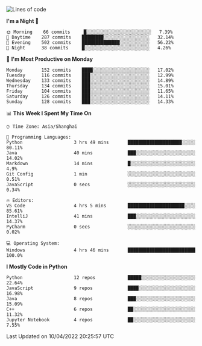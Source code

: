 <!--START_SECTION:waka-->
![Lines of code](https://img.shields.io/badge/From%20Hello%20World%20I%27ve%20Written-12%20Million%20lines%20of%20code-blue)

**I'm a Night 🦉** 

```text
🌞 Morning    66 commits     █░░░░░░░░░░░░░░░░░░░░░░░░   7.39% 
🌆 Daytime    287 commits    ████████░░░░░░░░░░░░░░░░░   32.14% 
🌃 Evening    502 commits    ██████████████░░░░░░░░░░░   56.22% 
🌙 Night      38 commits     █░░░░░░░░░░░░░░░░░░░░░░░░   4.26%

```
📅 **I'm Most Productive on Monday** 

```text
Monday       152 commits    ████░░░░░░░░░░░░░░░░░░░░░   17.02% 
Tuesday      116 commits    ███░░░░░░░░░░░░░░░░░░░░░░   12.99% 
Wednesday    133 commits    ███░░░░░░░░░░░░░░░░░░░░░░   14.89% 
Thursday     134 commits    ███░░░░░░░░░░░░░░░░░░░░░░   15.01% 
Friday       104 commits    ███░░░░░░░░░░░░░░░░░░░░░░   11.65% 
Saturday     126 commits    ███░░░░░░░░░░░░░░░░░░░░░░   14.11% 
Sunday       128 commits    ███░░░░░░░░░░░░░░░░░░░░░░   14.33%

```


📊 **This Week I Spent My Time On** 

```text
⌚︎ Time Zone: Asia/Shanghai

💬 Programming Languages: 
Python                   3 hrs 49 mins       ████████████████████░░░░░   80.11% 
Java                     40 mins             ███░░░░░░░░░░░░░░░░░░░░░░   14.02% 
Markdown                 14 mins             █░░░░░░░░░░░░░░░░░░░░░░░░   4.9% 
Git Config               1 min               ░░░░░░░░░░░░░░░░░░░░░░░░░   0.51% 
JavaScript               0 secs              ░░░░░░░░░░░░░░░░░░░░░░░░░   0.34%

🔥 Editors: 
VS Code                  4 hrs 5 mins        █████████████████████░░░░   85.61% 
IntelliJ                 41 mins             ███░░░░░░░░░░░░░░░░░░░░░░   14.37% 
PyCharm                  0 secs              ░░░░░░░░░░░░░░░░░░░░░░░░░   0.02%

💻 Operating System: 
Windows                  4 hrs 46 mins       █████████████████████████   100.0%

```

**I Mostly Code in Python** 

```text
Python                   12 repos            █████░░░░░░░░░░░░░░░░░░░░   22.64% 
JavaScript               9 repos             ████░░░░░░░░░░░░░░░░░░░░░   16.98% 
Java                     8 repos             ███░░░░░░░░░░░░░░░░░░░░░░   15.09% 
C++                      6 repos             ██░░░░░░░░░░░░░░░░░░░░░░░   11.32% 
Jupyter Notebook         4 repos             ██░░░░░░░░░░░░░░░░░░░░░░░   7.55%

```



 Last Updated on 10/04/2022 20:25:57 UTC
<!--END_SECTION:waka-->　　
